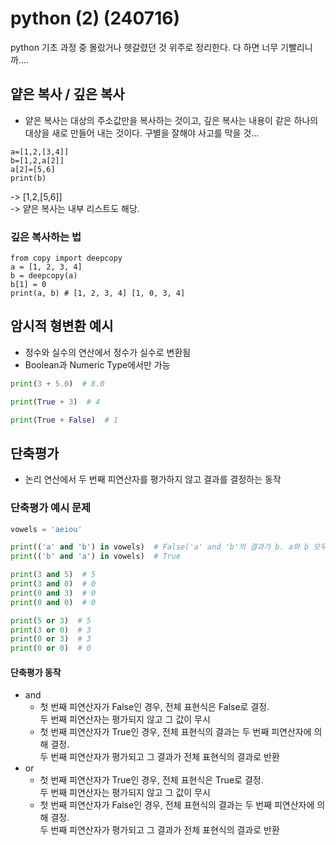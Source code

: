 # python (2) (240716)
python 기초 과정 중 몰랐거나 헷갈렸던 것 위주로 정리한다. 다 하면 너무 기빨리니까....

## 얕은 복사 / 깊은 복사
* 얕은 복사는 대상의 주소값만을 복사하는 것이고, 깊은 복사는 내용이 같은 하나의 대상을 새로 만들어 내는 것이다. 구별을 잘해야 사고를 막을 것...

```
a=[1,2,[3,4]]
b=[1,2,a[2]]
a[2]=[5,6]
print(b)
```
-> [1,2,[5,6]]<br>
-> 얕은 복사는 내부 리스트도 해당.

### 깊은 복사하는 법
```
from copy import deepcopy
a = [1, 2, 3, 4]
b = deepcopy(a)
b[1] = 0
print(a, b) # [1, 2, 3, 4] [1, 0, 3, 4]
```

## 암시적 형변환 예시
- 정수와 실수의 연산에서 정수가 실수로 변환됨
- Boolean과 Numeric Type에서만 가능

```python
print(3 + 5.0)  # 8.0

print(True + 3)  # 4

print(True + False)  # 1
```

## 단축평가
- 논리 연산에서 두 번째 피연산자를 평가하지 않고 결과를 결정하는 동작

### 단축평가 예시 문제

```python
vowels = 'aeiou'

print(('a' and 'b') in vowels)  # False('a' and 'b'의 결과가 b. a와 b 모두가 True이기 때문에 그냥 뒤에 거가 튀어나온다.)
print(('b' and 'a') in vowels)  # True

print(3 and 5)  # 5
print(3 and 0)  # 0
print(0 and 3)  # 0
print(0 and 0)  # 0

print(5 or 3)  # 5
print(3 or 0)  # 3
print(0 or 3)  # 3
print(0 or 0)  # 0
```

#### 단축평가 동작
- and
    - 첫 번째 피연산자가 False인 경우, 전체 표현식은 False로 결정. <br>두 번째 피연산자는 평가되지 않고 그 값이 무시
    - 첫 번째 피연산자가 True인 경우, 전체 표현식의 결과는 두 번째 피연산자에 의해 결정. <br>두 번째 피연산자가 평가되고 그 결과가 전체 표현식의 결과로 반환
- or
    - 첫 번째 피연산자가 True인 경우, 전체 표현식은 True로 결정. <br>두 번째 피연산자는 평가되지 않고 그 값이 무시
    - 첫 번째 피연산자가 False인 경우, 전체 표현식의 결과는 두 번째 피연산자에 의해 결정. <br>두 번째 피연산자가 평가되고 그 결과가 전체 표현식의 결과로 반환

